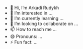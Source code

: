 - 👋 Hi, I’m Arkadi Rudykh
- 👀 I’m interested in ...
- 🌱 I’m currently learning ...
- 💞️ I’m looking to collaborate on ...
- 📫 How to reach me ...
- 😄 Pronouns: ...
- ⚡ Fun fact: ...

<!---
rudarkaxa/rudarkaxa is a ✨ special ✨ repository because its `README.md` (this file) appears on your GitHub profile.
You can click the Preview link to take a look at your changes.
--->
